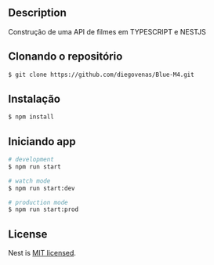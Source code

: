 ## Description

Construção de uma API de filmes em TYPESCRIPT e NESTJS

## Clonando o repositório

```bash
$ git clone https://github.com/diegovenas/Blue-M4.git
```

## Instalação

```bash
$ npm install
```

## Iniciando app

```bash
# development
$ npm run start

# watch mode
$ npm run start:dev

# production mode
$ npm run start:prod
```

## License

Nest is [MIT licensed](LICENSE).
